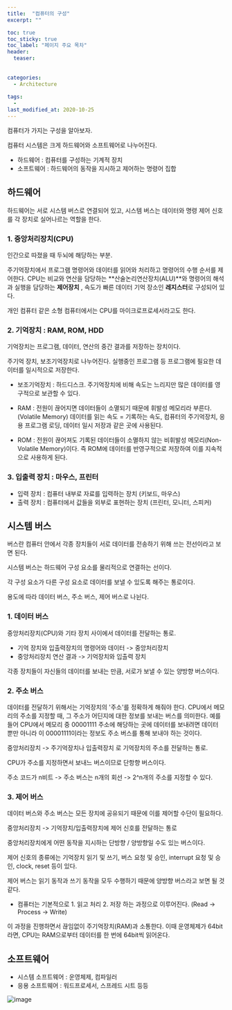 ```yaml
---
title:  "컴퓨터의 구성"
excerpt: ""

toc: true
toc_sticky: true
toc_label: "페이지 주요 목차"
header:
  teaser: 
  
  
categories:
  - Architecture
  
tags:
  - 
last_modified_at: 2020-10-25
---
```


컴퓨터가 가지는 구성을 알아보자.

컴퓨터 시스템은 크게 하드웨어와 소프트웨어로 나누어진다.

* 하드웨어 : 컴퓨터를 구성하는 기계적 장치
* 소프트웨어 : 하드웨어의 동작을 지시하고 제어하는 명령어 집합

## 하드웨어

하드웨어는 서로 시스템 버스로 연결되어 있고, 시스템 버스는 데이터와 명령 제어 신호를 각 장치로 실어나르는 역할을 한다.

### 1. 중앙처리장치(CPU)

인간으로 따졌을 때 두뇌에 해당하는 부분.

주기억장치에서 프로그램 명령어와 데이터를 읽어와 처리하고 명령어의 수행 순서를 제어한다.
CPU는 비교와 연산을 담당하는 **산술논리연산장치(ALU)**와 명령어의 해석과 실행을 담당하는 **제어장치**
, 속도가 빠른 데이터 기억 장소인 **레지스터**로 구성되어 있다.

개인 컴퓨터 같은 소형 컴퓨터에서는 CPU를 마이크로프로세서라고도 한다.

### 2. 기억장치 : RAM, ROM, HDD

기억장치는 프로그램, 데이터, 연산의 중간 결과를 저장하는 장치이다.

주기억 장치, 보조기억장치로 나누어진다. 실행중인 프로그램 등 프로그램에 필요한 데이터를 일시적으로 저장한다.

* 보조기억장치 : 하드디스크. 주기억장치에 비해 속도는 느리지만 많은 데이터를 영구적으로 보관할 수 있다.

* RAM : 전원이 끊어지면 데이터들이 소멸되기 때문에 휘발성 메모리라 부른다.(Volatile Memory)
  데이터를 읽는 속도 = 기록하는 속도, 컴퓨터의 주기억장치, 응용 프로그램 로딩, 데이터 일시 저장과 같은 곳에 사용된다.
* ROM : 전원이 끊어져도 기록된 데이터들이 소멸하지 않는 비휘발성 메모리(Non-Volatile Memory)이다. 즉 ROM에 데이터를 반영구적으로 저장하여 이를 지속적으로 사용하게 된다.

### 3. 입출력 장치 : 마우스, 프린터

* 입력 장치 : 컴퓨터 내부로 자료를 입력하는 장치 (키보드, 마우스) 
* 출력 장치 : 컴퓨터에서 값들을 외부로 표현하는 장치 (프린터, 모니터, 스피커)

## 시스템 버스

버스란 컴퓨터 안에서 각종 장치들이 서로 데이터를 전송하기 위해 쓰는 전선이라고 보면 된다.

시스템 버스는 하드웨어 구성 요소를 물리적으로 연결하는 선이다.

각 구성 요소가 다른 구성 요소로 데이터를 보낼 수 있도록 해주는 통로이다.

용도에 따라 데이터 버스, 주소 버스, 제어 버스로 나뉜다.

### 1. 데이터 버스

중앙처리장치(CPU)와 기타 장치 사이에서 데이터를 전달하는 통로.

* 기억 장치와 입출력장치의 명령어와 데이터 -> 중앙처리장치
* 중앙처리장치 연산 결과 -> 기억장치와 입출력 장치

각종 장치들이 자신들의 데이터를 보내는 만큼, 서로가 보낼 수 있는 양방향 버스이다.

### 2. 주소 버스

데이터를 전달하기 위해서는 기억장치의 '주소'를 정확하게 해줘야 한다. CPU에서 메모리의 주소를 지정할 때,
그 주소가 어딘지에 대한 정보를 보내는 버스를 의미한다. 예를 들어 CPU에서 메모리 중 00001111 주소에 해당하는 곳에 데이터를 보내려면 데이터 뿐만 아니라 이 00001111이라는 정보도 주소 버스를 통해 보내야 하는 것이다.

중앙처리장치 -> 주기억장치나 입출력장치 로 기억장치의 주소를 전달하는 통로.

CPU가 주소를 지정하면서 보내느 버스이므로 단항향 버스이다.

주소 코드가 n비트 -> 주소 버스는 n개의 회선 -> 2^n개의 주소를 지정할 수 있다.

### 3. 제어 버스

데이터 버스와 주소 버스는 모든 장치에 공유되기 때문에 이를 제어할 수단이 필요하다.

중앙처리장치 -> 기억장치/입출력장치에 제어 신호를 전달하는 통로

중앙처리장치에게 어떤 동작을 지시하는 단방향 / 양방향일 수도 있는 버스이다.

제어 신호의 종류에는 기억장치 읽기 및 쓰기, 버스 요청 및 승인, interrupt 요청 및 승인, clock, reset 등이 있다.

제어 버스는 읽기 동작과 쓰기 동작을 모두 수행하기 때문에 양방향 버스라고 보면 될 것 같다.

+ 컴퓨터는 기본적으로 1. 읽고 처리 2. 저장 하는 과정으로 이루어진다. (Read -> Process -> Write)

이 과정을 진행하면서 끊임없이 주기억장치(RAM)과 소통한다. 이때 운영체제가 64bit라면, CPU는 RAM으로부터 데이터를 한 번에 64bit씩 읽어온다.

## 소프트웨어

* 시스템 소프트웨어 : 운영체제, 컴파일러
* 응용 소프트웨어 : 워드프로세서, 스프레드 시트 등등

![image](https://user-images.githubusercontent.com/41438361/97105952-f6536a00-1701-11eb-8a34-1a3e7705489a.png)

